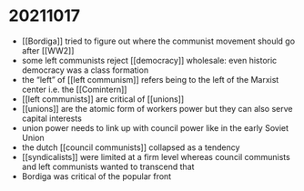 # 20211017

-   [[Bordiga]] tried to figure out where the communist movement should go after [[WW2]]
-   some left communists reject [[democracy]] wholesale: even historic democracy was a class formation
-   the &ldquo;left&rdquo; of [[left communism]] refers being to the left of the Marxist center i.e. the [[Comintern]]
-   [[left communists]] are critical of [[unions]]
-   [[unions]] are the atomic form of workers power but they can also serve capital interests
-   union power needs to link up with council power like in the early Soviet Union
-   the dutch [[council communists]] collapsed as a tendency
-   [[syndicalists]] were limited at a firm level whereas council communists and left communists wanted to transcend that
-   Bordiga was critical of the popular front

